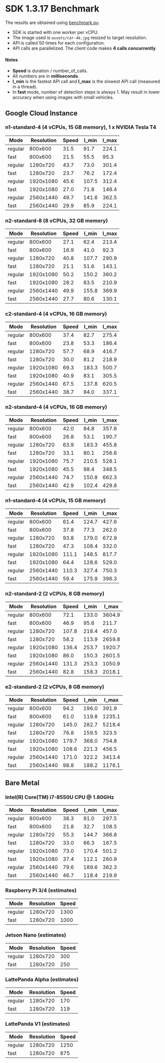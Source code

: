 # SDK 1.3.17 Benchmark

The results are obtained using [benchmark.py](benchmark.py).
- SDK is started with one worker per vCPU.
- The image used is `assets/car-4k.jpg` resized to target resolution.
- API is called 50 times for each configuration.
- API calls are parallelized. The client code makes **4 calls concurrently**.

#### Notes
- **Speed** is duration / number_of_calls.
- All numbers are in **milliseconds**.
- **l_min** is the fastest API call and **l_max** is the slowest API call (measured in a thread).
- In **fast** mode, number of detection steps is always 1. May result in lower accuracy when using images with small vehicles.

## Google Cloud Instance

###  n1-standard-4 (4 vCPUs, 15 GB memory), 1 x NVIDIA Tesla T4
| Mode    | Resolution | Speed | l_min | l_max |
| ------- | ---------- | ----- | ----- | ----- |
| regular | 800x600    | 31.5  | 91.7  | 224.1 |
| fast    | 800x600    | 21.5  | 55.5  | 95.3  |
| regular | 1280x720   | 43.7  | 73.0  | 301.4 |
| fast    | 1280x720   | 23.7  | 76.2  | 172.4 |
| regular | 1920x1080  | 45.6  | 107.5 | 312.4 |
| fast    | 1920x1080  | 27.0  | 71.8  | 148.4 |
| regular | 2560x1440  | 49.7  | 141.6 | 362.5 |
| fast    | 2560x1440  | 29.9  | 85.9  | 224.1 |


### n2-standard-8 (8 vCPUs, 32 GB memory)
| Mode    | Resolution | Speed | l_min | l_max |
| ------- | ---------- | ----- | ----- | ----- |
| regular | 800x600    | 27.1  | 62.4  | 213.4 |
| fast    | 800x600    | 16.9  | 41.0  | 92.3  |
| regular | 1280x720   | 40.8  | 107.7 | 290.9 |
| fast    | 1280x720   | 21.1  | 51.6  | 143.1 |
| regular | 1920x1080  | 50.2  | 150.2 | 360.2 |
| fast    | 1920x1080  | 28.2  | 83.5  | 210.9 |
| regular | 2560x1440  | 49.9  | 155.8 | 369.9 |
| fast    | 2560x1440  | 27.7  | 80.6  | 130.1 |

### c2-standard-4 (4 vCPUs, 16 GB memory)
| Mode    | Resolution | Speed | l_min | l_max |
| ------- | ---------- | ----- | ----- | ----- |
| regular | 800x600    | 37.4  | 82.7  | 275.4 |
| fast    | 800x600    | 23.8  | 53.3  | 186.4 |
| regular | 1280x720   | 57.7  | 68.9  | 416.7 |
| fast    | 1280x720   | 30.0  | 81.2  | 218.9 |
| regular | 1920x1080  | 69.3  | 183.3 | 500.7 |
| fast    | 1920x1080  | 40.9  | 83.1  | 305.5 |
| regular | 2560x1440  | 67.5  | 137.8 | 620.5 |
| fast    | 2560x1440  | 38.7  | 94.0  | 337.1 |

### n2-standard-4 (4 vCPUs, 16 GB memory)
| Mode    | Resolution | Speed | l_min | l_max |
| ------- | ---------- | ----- | ----- | ----- |
| regular | 800x600    | 42.0  | 84.8  | 357.6 |
| fast    | 800x600    | 26.8  | 53.1  | 190.7 |
| regular | 1280x720   | 63.9  | 183.3 | 455.8 |
| fast    | 1280x720   | 33.1  | 80.1  | 256.6 |
| regular | 1920x1080  | 75.7  | 210.5 | 528.1 |
| fast    | 1920x1080  | 45.5  | 98.4  | 348.5 |
| regular | 2560x1440  | 74.7  | 150.8 | 662.3 |
| fast    | 2560x1440  | 42.9  | 102.4 | 429.8 |

### n1-standard-4 (4 vCPUs, 15 GB memory)
| Mode    | Resolution | Speed | l_min | l_max |
| ------- | ---------- | ----- | ----- | ----- |
| regular | 800x600    | 61.4  | 124.7 | 427.6 |
| fast    | 800x600    | 37.8  | 77.3  | 262.0 |
| regular | 1280x720   | 93.8  | 179.0 | 672.9 |
| fast    | 1280x720   | 47.3  | 108.4 | 332.0 |
| regular | 1920x1080  | 111.1 | 148.5 | 817.7 |
| fast    | 1920x1080  | 64.4  | 128.6 | 529.0 |
| regular | 2560x1440  | 110.3 | 327.4 | 750.3 |
| fast    | 2560x1440  | 59.4  | 175.9 | 396.3 |

### n2-standard-2 (2 vCPUs, 8 GB memory)
| Mode    | Resolution | Speed | l_min | l_max  |
| ------- | ---------- | ----- | ----- | ------ |
| regular | 800x600    | 72.1  | 133.0 | 3604.9 |
| fast    | 800x600    | 46.9  | 95.6  | 211.7  |
| regular | 1280x720   | 107.8 | 218.4 | 457.0  |
| fast    | 1280x720   | 58.2  | 113.9 | 2659.8 |
| regular | 1920x1080  | 136.4 | 253.7 | 1920.7 |
| fast    | 1920x1080  | 86.0  | 150.3 | 2601.5 |
| regular | 2560x1440  | 131.3 | 253.3 | 1050.9 |
| fast    | 2560x1440  | 82.8  | 158.3 | 2018.1 |

### e2-standard-2 (2 vCPUs, 8 GB memory)
| Mode    | Resolution | Speed | l_min | l_max  |
| ------- | ---------- | ----- | ----- | ------ |
| regular | 800x600    | 94.2  | 196.0 | 391.9  |
| fast    | 800x600    | 61.0  | 119.8 | 1235.1 |
| regular | 1280x720   | 145.0 | 282.7 | 5218.4 |
| fast    | 1280x720   | 76.8  | 159.5 | 323.5  |
| regular | 1920x1080  | 179.7 | 368.0 | 754.8  |
| fast    | 1920x1080  | 108.6 | 221.3 | 456.5  |
| regular | 2560x1440  | 171.0 | 322.2 | 3413.4 |
| fast    | 2560x1440  | 98.8  | 188.2 | 1176.1 |

## Bare Metal

### Intel(R) Core(TM) i7-8550U CPU @ 1.80GHz
| Mode    | Resolution | Speed | l_min | l_max |
| ------- | ---------- | ----- | ----- | ----- |
| regular | 800x600    | 38.3  | 91.0  | 297.5 |
| fast    | 800x600    | 21.8  | 32.7  | 108.5 |
| regular | 1280x720   | 55.3  | 144.7 | 366.8 |
| fast    | 1280x720   | 33.0  | 66.3  | 167.5 |
| regular | 1920x1080  | 73.0  | 170.4 | 501.2 |
| fast    | 1920x1080  | 37.4  | 112.1 | 260.9 |
| regular | 2560x1440  | 79.6  | 189.6 | 362.3 |
| fast    | 2560x1440  | 46.7  | 118.4 | 219.9 |

### Raspberry Pi 3/4 (estimates)
| Mode    | Resolution | Speed |
| ------- | ---------- | ----- |
| regular | 1280x720   | 1300  |
| fast    | 1280x720   | 1000  |

### Jetson Nano (estimates)
| Mode    | Resolution | Speed |
| ------- | ---------- | ----- |
| regular | 1280x720   | 300   |
| fast    | 1280x720   | 250   |

### LattePanda Alpha (estimates)
| Mode    | Resolution | Speed |
| ------- | ---------- | ----- |
| regular | 1280x720   | 170   |
| fast    | 1280x720   | 119   |

### LattePanda V1 (estimates)
| Mode    | Resolution | Speed |
| ------- | ---------- | ----- |
| regular | 1280x720   | 1250  |
| fast    | 1280x720   | 875   |
